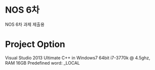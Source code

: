 NOS 6차
===

NOS 6차 과제 제출용

Project Option
===

Visual Studio 2013 Ultimate C++ in Windows7 64bit
i7-3770k @ 4.5ghz, RAM 16GB
Predefined word: _LOCAL
